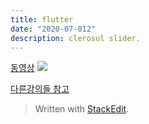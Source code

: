 ```yaml
---
title: flutter
date: "2020-07-012"
description: clerosul slider.
---
```


[동영상](https://www.youtube.com/watch?v=SGLyKxTAo00)
![](https://i.ibb.co/2MD5KYh/Screen-Shot-2020-07-12-at-11-22-31-AM.png)


[다른강의들 참고](https://www.youtube.com/channel/UCNQLusaGT0qnCMpK2TBQFAA)
> Written with [StackEdit](https://stackedit.io/).
<!--stackedit_data:
eyJoaXN0b3J5IjpbMjAzOTY2NzM3MV19
-->